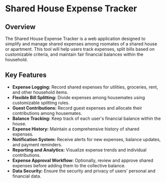 # Shared House Expense Tracker

## Overview

The Shared House Expense Tracker is a web application designed to simplify and manage shared expenses among roomates of a shared house or apartment. This tool will help users track expenses, split bills based on customizable criteria, and maintain fair financial balances within the household.

## Key Features

- **Expense Logging:** Record shared expenses for utilities, groceries, rent, and other household items.
- **Flexible Bill Splitting:** Divide expenses among housemates using customizable splitting rules.
- **Guest Contributions:** Record guest expenses and allocate their contributions among housemates.
- **Balance Tracking:** Keep track of each user's financial balance within the house.
- **Expense History:** Maintain a comprehensive history of shared expenses.
- **Notification System:** Receive alerts for new expenses, balance updates, and payment reminders.
- **Reporting and Analytics:** Visualize expense trends and individual contributions.
- **Expense Approval Workflow:** Optionally, review and approve shared expenses before adding them to the collective balance.
- **Data Security:** Ensure the security and privacy of users' personal and financial data.
